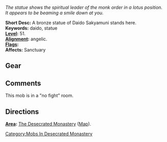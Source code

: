 *The statue shows the spiritual leader of the monk order in a lotus
position. It appears to be beaming a smile down at you.*

**Short Desc:** A bronze statue of Daido Sakyamuni stands here.  
**Keywords:** daido, statue  
**[Level](Level "wikilink"):** 51.  
**[Alignment](Alignment "wikilink"):** angelic.  
**[Flags](:Category:_Mob_Types "wikilink"):**  
**Affects:** Sanctuary  

## Gear

## Comments

This mob is in a "no fight" room.

## Directions

**[Area](:Category:_Areas "wikilink"):** [The Desecrated
Monastery](:Category:_Desecrated_Monastery "wikilink")
([Map](Desecrated_Monastery_Map "wikilink")).  

[Category:Mobs In Desecrated
Monastery](Category:Mobs_In_Desecrated_Monastery "wikilink")
